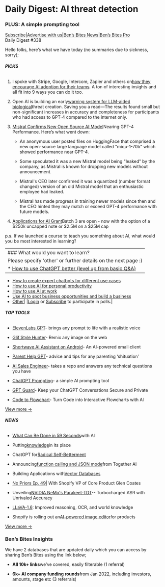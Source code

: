 # Daily Digest: AI threat detection

### PLUS: A simple prompting tool

[S](https://bensbites.com?utm_source=bensbites\&utm_medium=referral\&utm_campaign=daily-digest-ai-threat-detection)[ubscribe](https://bensbites.com?utm_source=bensbites\&utm_medium=referral\&utm_campaign=daily-digest-ai-threat-detection)|[Advertise with us](https://grizzlyads.com/store/bens-bites?utm_source=bensbites\&utm_medium=referral\&utm_campaign=daily-digest-ai-threat-detection)|[Ben’s Bites News](https://news.bensbites.co/?utm_source=bensbites\&utm_medium=referral\&utm_campaign=daily-digest-ai-threat-detection)|[Ben’s Bites Pro](https://bensbites.beehiiv.com/upgrade)\
Daily Digest #338

Hello folks, here’s what we have today (no summaries due to sickness, sorry);

###### **PICKS**

1. I spoke with Stripe, Google, Intercom, Zapier and others on[how they encourage AI adoption for their teams](https://bensbites.beehiiv.com/p/get-team-use-ai). A ton of interesting insights and all fit into 9 ways you can do it too.

2. Open AI is building an early[warning system for LLM-aided biological](https://openai.com/research/building-an-early-warning-system-for-llm-aided-biological-threat-creation?utm_source=bensbites\&utm_medium=referral\&utm_campaign=daily-digest-ai-threat-detection)threat creation. Saving you a read—The results found small but non-significant increases in accuracy and completeness for participants who had access to GPT-4 compared to the internet only.

3. [Mistral Confirms New Open Source AI Model](https://news.slashdot.org/story/24/01/31/2145205/mistral-confirms-new-open-source-ai-model-nearing-gpt-4-performance?utm_source=bensbites\&utm_medium=referral\&utm_campaign=daily-digest-ai-threat-detection)Nearing GPT-4 Performance. Here’s what went down:

   - An anonymous user posted files on HuggingFace that comprised a new open-source large language model called "miqu-1-70b" which showed performance near GPT-4.

   - Some speculated it was a new Mistral model being "leaked" by the company, as Mistral is known for dropping new models without announcement.

   - Mistral's CEO later confirmed it was a quantized (number format changed) version of an old Mistral model that an enthusiastic employee had leaked.

   - Mistral has made progress in training newer models since then and the CEO hinted they may match or exceed GPT-4 performance with future models.

4. [Applications for AI Grant](https://aigrant.com/?utm_source=bensbites\&utm_medium=referral\&utm_campaign=daily-digest-ai-threat-detection)Batch 3 are open - now with the option of a $250k uncapped note or $2.5M on a $25M cap

p.s. If we launched a course to teach you something about AI, what would you be most interested in learning?

||
|:---|
|### What would you want to learn?
Please specify 'other' or further details on the next page :)|
|\* [How to use ChatGPT better (level up from basic Q\&A)](https://bensbites.beehiiv.com/login)

- [How to create expert chatbots for different use cases](https://bensbites.beehiiv.com/login)
- [How to use AI for personal productivity](https://bensbites.beehiiv.com/login)
- [How to use AI at work](https://bensbites.beehiiv.com/login)
- [Use AI to spot business opportunities and build a business](https://bensbites.beehiiv.com/login)
- [Other](https://bensbites.beehiiv.com/login)|
  |[Login](https://bensbites.beehiiv.com/login) or [Subscribe](https://bensbites.beehiiv.com/subscribe) to participate in polls.|

###### **TOP TOOLS**

- [ElevenLabs GPT](https://twitter.com/ammaar/status/1752745588561740037?utm_source=bensbites\&utm_medium=referral\&utm_campaign=daily-digest-ai-threat-detection)- brings any prompt to life with a realistic voice

- [Glif Style Hunter](https://chromewebstore.google.com/detail/glif-style-hunter/abfbooehhdjcgmbmcpkcebcmpfnlingo?utm_source=bensbites\&utm_medium=referral\&utm_campaign=daily-digest-ai-threat-detection)- Remix any image on the web

- [Shortwave AI Assistant on Android](https://www.shortwave.com/blog/ai-email-assistant-android/?utm_source=bensbites\&utm_medium=referral\&utm_campaign=daily-digest-ai-threat-detection)- An AI-powered email client

- [Parent Help GPT](https://chat.openai.com/g/g-fnArJfBiK-parent-help?utm_source=bensbites\&utm_medium=referral\&utm_campaign=daily-digest-ai-threat-detection)- advice and tips for any parenting ‘shituation’

- [AI Sales Engineer](https://commonbase.ai/?utm_source=bensbites\&utm_medium=referral\&utm_campaign=daily-digest-ai-threat-detection)- takes a repo and answers any technical questions you have

- [ChatGPT Prompting](https://mitenmit.github.io/gpt/?utm_source=bensbites\&utm_medium=referral\&utm_campaign=daily-digest-ai-threat-detection)- a simple AI prompting tool

- [GPT Guard](https://www.gptguard.ai/?utm_source=bensbites\&utm_medium=referral\&utm_campaign=daily-digest-ai-threat-detection)- Keep your ChatGPT Conversations Secure and Private

- [Code to Flowchart](https://codetoflow.com/?utm_source=bensbites\&utm_medium=referral\&utm_campaign=daily-digest-ai-threat-detection)- Turn Code into Interactive Flowcharts with AI

[View more →](https://news.bensbites.co/tags/show?utm_source=bensbites\&utm_medium=referral\&utm_campaign=daily-digest-ai-threat-detection)

###### **NEWS**

- [What Can Be Done in 59 Seconds](https://www.oneusefulthing.org/p/what-can-be-done-in-59-seconds-an?utm_source=bensbites\&utm_medium=referral\&utm_campaign=daily-digest-ai-threat-detection)with AI

- Putting[knowledge](https://wattenberger.com/thoughts/this-is-not-a-rant-about-chatbots?utm_source=bensbites\&utm_medium=referral\&utm_campaign=daily-digest-ai-threat-detection)in its place

- ChatGPT for[Radical Self-Betterment](https://www.youtube.com/watch?v=T7g2YoAw52k\&ab_channel=Every\&utm_source=bensbites\&utm_medium=referral\&utm_campaign=daily-digest-ai-threat-detection)

- Announcing[function calling and JSON mode](https://www.together.ai/blog/function-calling-json-mode?utm_source=bensbites\&utm_medium=referral\&utm_campaign=daily-digest-ai-threat-detection)from Together AI

- Building Applications with[Vector Databases](https://www.deeplearning.ai/short-courses/building-applications-vector-databases/?hss_channel=tw-992153930095251456\&utm_source=bensbites\&utm_medium=referral\&utm_campaign=daily-digest-ai-threat-detection)

- [No Priors Ep. 49](https://www.youtube.com/watch?app=desktop\&v=NziYfxiO3vE\&ab_channel=NoPriors%3AAI%2CMachineLearning%2CTech%2C%26Startups\&utm_source=bensbites\&utm_medium=referral\&utm_campaign=daily-digest-ai-threat-detection)| With Shopify VP of Core Product Glen Coates

- Unveiling[NVIDIA NeMo's Parakeet-TDT](https://nvidia.github.io/NeMo/blogs/2024/2024-01-parakeet-tdt/?utm_source=bensbites\&utm_medium=referral\&utm_campaign=daily-digest-ai-threat-detection)-- Turbocharged ASR with Unrivaled Accuracy

- [LLaVA-1.6](https://llava-vl.github.io/blog/2024-01-30-llava-1-6/?utm_source=bensbites\&utm_medium=referral\&utm_campaign=daily-digest-ai-threat-detection): Improved reasoning, OCR, and world knowledge

- Shopify is rolling out an[AI-powered image editor](https://techcrunch.com/2024/01/31/shopify-is-rolling-out-an-ai-powered-image-editor-for-products/?guccounter=1\&guce_referrer=aHR0cHM6Ly90LmNvLw\&guce_referrer_sig=AQAAAG4xalUB_jOzhQTfVMLfh6rR7TnxrFmkcd3T64xh3NnUnWXqxebAjHMM6bi70b3qDpyVw4qoaSJa9izA6xtYSa93z04un75MxnQGMOA_rbJpjHkQ_JClYYDqDcv_oDwu8iAsEGZAnELYBWAIuyzdlX887rKHBV9vrriseWr7WqTk\&utm_source=bensbites\&utm_medium=referral\&utm_campaign=daily-digest-ai-threat-detection)for products

[View more →](https://news.bensbites.co/tags/news/trending?utm_source=bensbites\&utm_medium=referral\&utm_campaign=daily-digest-ai-threat-detection)

### Ben’s Bites Insights

We have 2 databases that are updated daily which you can access by sharing Ben’s Bites using the link below;

- **All 10k+ links**we’ve covered, easily filterable (1 referral)

- **6k+ AI company funding rounds**from Jan 2022, including investors, amounts, stage etc (3 referrals)
